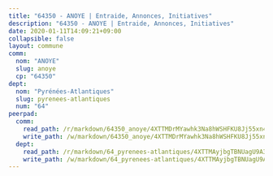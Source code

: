 ```yaml
---
title: "64350 - ANOYE | Entraide, Annonces, Initiatives"
description: "64350 - ANOYE | Entraide, Annonces, Initiatives"
date: 2020-01-11T14:09:21+09:00
collapsible: false
layout: commune
comm:
  nom: "ANOYE"
  slug: anoye
  cp: "64350"
dept:
  nom: "Pyrénées-Atlantiques"
  slug: pyrenees-atlantiques
  num: "64"
peerpad:
  comm:
    read_path: /r/markdown/64350_anoye/4XTTMDrMYawhk3Na8hWSHFKU8Jj55xn42tT63HBNuSQQpRB4X
    write_path: /w/markdown/64350_anoye/4XTTMDrMYawhk3Na8hWSHFKU8Jj55xn42tT63HBNuSQQpRB4X-K3TgTsdywBTRf93jAwDVVxsfeYNx644ZBS78JqRGFPF6TcyDUvHrVZoiE5b3s63F249KqAXzWtEKSaXKXCQzVPi2TKt8gg372Do9wiMqaYRsdfTUSSyphgJUcTvNKJDVxZ82FwkF
  dept:
    read_path: /r/markdown/64_pyrenees-atlantiques/4XTTMAyjbgTBNUagU9A37yzoKapiUPY6Q6pdye8M6gLQAq87k
    write_path: /w/markdown/64_pyrenees-atlantiques/4XTTMAyjbgTBNUagU9A37yzoKapiUPY6Q6pdye8M6gLQAq87k-K3TgULNpiKDqMYgimjUsTonGXvvMhrCfx6wytABrgvwweaKTYE3fKA9Q2dpSzSkwsmWNiLtNLNX9zFHSSWFh6sT9LWiHFdKt2SnfwuBiu57M4dWWbJD6nXdfDaLKidxCJaUEW6j4
---
```


